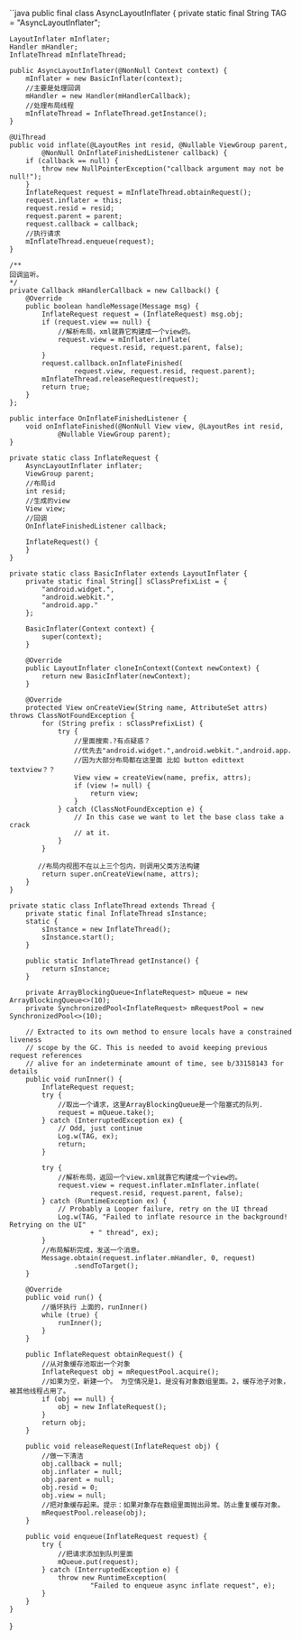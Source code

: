 ``java
public final class AsyncLayoutInflater {
    private static final String TAG = "AsyncLayoutInflater";

    LayoutInflater mInflater;
    Handler mHandler;
    InflateThread mInflateThread;

    public AsyncLayoutInflater(@NonNull Context context) {
        mInflater = new BasicInflater(context);
        //主要是处理回调
        mHandler = new Handler(mHandlerCallback);
        //处理布局线程
        mInflateThread = InflateThread.getInstance();
    }

    @UiThread
    public void inflate(@LayoutRes int resid, @Nullable ViewGroup parent,
            @NonNull OnInflateFinishedListener callback) {
        if (callback == null) {
            throw new NullPointerException("callback argument may not be null!");
        }
        InflateRequest request = mInflateThread.obtainRequest();
        request.inflater = this;
        request.resid = resid;
        request.parent = parent;
        request.callback = callback;
		//执行请求
        mInflateThread.enqueue(request);
    }

    /**
	回调监听。
	*/
    private Callback mHandlerCallback = new Callback() {
        @Override
        public boolean handleMessage(Message msg) {
            InflateRequest request = (InflateRequest) msg.obj;
            if (request.view == null) {
				//解析布局，xml就靠它构建成一个view的。
                request.view = mInflater.inflate(
                        request.resid, request.parent, false);
            }
            request.callback.onInflateFinished(
                    request.view, request.resid, request.parent);
            mInflateThread.releaseRequest(request);
            return true;
        }
    };

    public interface OnInflateFinishedListener {
        void onInflateFinished(@NonNull View view, @LayoutRes int resid,
                @Nullable ViewGroup parent);
    }

    private static class InflateRequest {
        AsyncLayoutInflater inflater;
        ViewGroup parent;
        //布局id
        int resid;
        //生成的view
        View view;
        //回调
        OnInflateFinishedListener callback;

        InflateRequest() {
        }
    }

    private static class BasicInflater extends LayoutInflater {
        private static final String[] sClassPrefixList = {
            "android.widget.",
            "android.webkit.",
            "android.app."
        };

        BasicInflater(Context context) {
            super(context);
        }

        @Override
        public LayoutInflater cloneInContext(Context newContext) {
            return new BasicInflater(newContext);
        }

        @Override
        protected View onCreateView(String name, AttributeSet attrs) throws ClassNotFoundException {
            for (String prefix : sClassPrefixList) {
                try {
					//里面搜索.?有点疑惑？
					//优先去"android.widget.",android.webkit.",android.app.
					//因为大部分布局都在这里面 比如 button edittext textview？？
                    View view = createView(name, prefix, attrs);
                    if (view != null) {
                        return view;
                    }
                } catch (ClassNotFoundException e) {
                    // In this case we want to let the base class take a crack
                    // at it.
                }
            }

           //布局内视图不在以上三个包内，则调用父类方法构建
            return super.onCreateView(name, attrs);
        }
    }

    private static class InflateThread extends Thread {
        private static final InflateThread sInstance;
        static {
            sInstance = new InflateThread();
            sInstance.start();
        }

        public static InflateThread getInstance() {
            return sInstance;
        }

        private ArrayBlockingQueue<InflateRequest> mQueue = new ArrayBlockingQueue<>(10);
        private SynchronizedPool<InflateRequest> mRequestPool = new SynchronizedPool<>(10);

        // Extracted to its own method to ensure locals have a constrained liveness
        // scope by the GC. This is needed to avoid keeping previous request references
        // alive for an indeterminate amount of time, see b/33158143 for details
        public void runInner() {
            InflateRequest request;
            try {
				//取出一个请求，这里ArrayBlockingQueue是一个阻塞式的队列.
                request = mQueue.take();
            } catch (InterruptedException ex) {
                // Odd, just continue
                Log.w(TAG, ex);
                return;
            }

            try {
				//解析布局，返回一个view.xml就靠它构建成一个view的。
                request.view = request.inflater.mInflater.inflate(
                        request.resid, request.parent, false);
            } catch (RuntimeException ex) {
                // Probably a Looper failure, retry on the UI thread
                Log.w(TAG, "Failed to inflate resource in the background! Retrying on the UI"
                        + " thread", ex);
            }
			//布局解析完成，发送一个消息。
            Message.obtain(request.inflater.mHandler, 0, request)
                    .sendToTarget();
        }

        @Override
        public void run() {
			//循环执行 上面的，runInner()
            while (true) {
                runInner();
            }
        }

        public InflateRequest obtainRequest() {
			//从对象缓存池取出一个对象
            InflateRequest obj = mRequestPool.acquire();
			//如果为空，新建一个。 为空情况是1，是没有对象数组里面。2，缓存池子对象，被其他线程占用了。
            if (obj == null) {
                obj = new InflateRequest();
            }
            return obj;
        }

        public void releaseRequest(InflateRequest obj) {
			//做一下清洁
            obj.callback = null;
            obj.inflater = null;
            obj.parent = null;
            obj.resid = 0;
            obj.view = null;
			//把对象缓存起来。提示：如果对象存在数组里面抛出异常。防止重复缓存对象。
            mRequestPool.release(obj);
        }

        public void enqueue(InflateRequest request) {
            try {
                //把请求添加到队列里面
                mQueue.put(request);
            } catch (InterruptedException e) {
                throw new RuntimeException(
                        "Failed to enqueue async inflate request", e);
            }
        }
    }
}
```